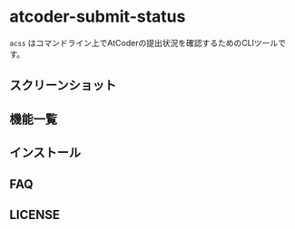 # atcoder-submit-status

`acss` はコマンドライン上でAtCoderの提出状況を確認するためのCLIツールです。

## スクリーンショット

## 機能一覧

## インストール

## FAQ

## LICENSE